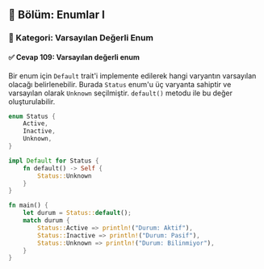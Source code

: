 ## 📘 Bölüm: Enumlar I  
### 🔹 Kategori: Varsayılan Değerli Enum  
#### ✅ Cevap 109: Varsayılan değerli enum

Bir enum için `Default` trait'i implemente edilerek hangi varyantın varsayılan olacağı belirlenebilir. Burada `Status` enum'u üç varyanta sahiptir ve varsayılan olarak `Unknown` seçilmiştir. `default()` metodu ile bu değer oluşturulabilir.

```rust
enum Status {
    Active,
    Inactive,
    Unknown,
}

impl Default for Status {
    fn default() -> Self {
        Status::Unknown
    }
}

fn main() {
    let durum = Status::default();
    match durum {
        Status::Active => println!("Durum: Aktif"),
        Status::Inactive => println!("Durum: Pasif"),
        Status::Unknown => println!("Durum: Bilinmiyor"),
    }
}
```
